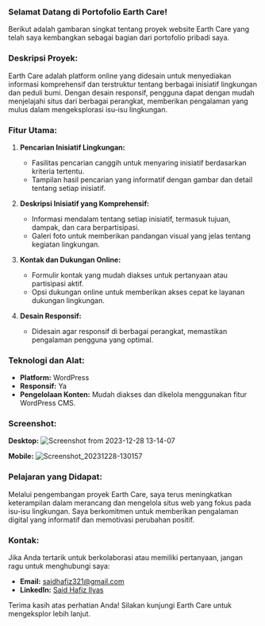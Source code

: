 ### Selamat Datang di Portofolio Earth Care!

Berikut adalah gambaran singkat tentang proyek website Earth Care yang telah saya kembangkan sebagai bagian dari portofolio pribadi saya.

### Deskripsi Proyek:

Earth Care adalah platform online yang didesain untuk menyediakan informasi komprehensif dan terstruktur tentang berbagai inisiatif lingkungan dan peduli bumi. Dengan desain responsif, pengguna dapat dengan mudah menjelajahi situs dari berbagai perangkat, memberikan pengalaman yang mulus dalam mengeksplorasi isu-isu lingkungan.

### Fitur Utama:

1. **Pencarian Inisiatif Lingkungan:**
   - Fasilitas pencarian canggih untuk menyaring inisiatif berdasarkan kriteria tertentu.
   - Tampilan hasil pencarian yang informatif dengan gambar dan detail tentang setiap inisiatif.

2. **Deskripsi Inisiatif yang Komprehensif:**
   - Informasi mendalam tentang setiap inisiatif, termasuk tujuan, dampak, dan cara berpartisipasi.
   - Galeri foto untuk memberikan pandangan visual yang jelas tentang kegiatan lingkungan.

3. **Kontak dan Dukungan Online:**
   - Formulir kontak yang mudah diakses untuk pertanyaan atau partisipasi aktif.
   - Opsi dukungan online untuk memberikan akses cepat ke layanan dukungan lingkungan.

4. **Desain Responsif:**
   - Didesain agar responsif di berbagai perangkat, memastikan pengalaman pengguna yang optimal.

### Teknologi dan Alat:

- **Platform:** WordPress
- **Responsif:** Ya
- **Pengelolaan Konten:** Mudah diakses dan dikelola menggunakan fitur WordPress CMS.

### Screenshot:

**Desktop:**
![Screenshot from 2023-12-28 13-14-07](https://github.com/saidhafiz321/Featur/assets/85662790/5cd671c0-31a3-4679-b21c-36a5191655ed)


**Mobile:**
![Screenshot_20231228-130157](https://github.com/saidhafiz321/Featur/assets/85662790/a8ec5183-e803-475c-af75-86cbfc172f3f)


### Pelajaran yang Didapat:

Melalui pengembangan proyek Earth Care, saya terus meningkatkan keterampilan dalam merancang dan mengelola situs web yang fokus pada isu-isu lingkungan. Saya berkomitmen untuk memberikan pengalaman digital yang informatif dan memotivasi perubahan positif.

### Kontak:

Jika Anda tertarik untuk berkolaborasi atau memiliki pertanyaan, jangan ragu untuk menghubungi saya:

- **Email:** saidhafiz321@gmail.com
- **LinkedIn:** [Said Hafiz Ilyas](https://www.linkedin.com/in/said-hafiz-ilyas/)

Terima kasih atas perhatian Anda! Silakan kunjungi Earth Care untuk mengeksplor lebih lanjut.
